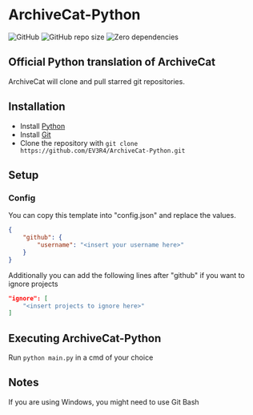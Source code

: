 # ArchiveCat-Python
![GitHub](https://img.shields.io/github/license/EV3R4/ArchiveCat-Python)
![GitHub repo size](https://img.shields.io/github/repo-size/EV3R4/ArchiveCat-Python)
![Zero dependencies](https://img.shields.io/badge/dependencies-0-success)
## Official Python translation of ArchiveCat

ArchiveCat will clone and pull starred git repositories.

## Installation
* Install [Python](https://www.python.org/)
* Install [Git](https://git-scm.com/)
* Clone the repository with `git clone https://github.com/EV3R4/ArchiveCat-Python.git`

## Setup
### Config
You can copy this template into "config.json" and replace the values.
```json
{
    "github": {
        "username": "<insert your username here>"
    }
}
```
Additionally you can add the following lines after "github" if you want to ignore projects
```json
"ignore": [
    "<insert projects to ignore here>"
]
```

## Executing ArchiveCat-Python
Run `python main.py` in a cmd of your choice

## Notes
If you are using Windows, you might need to use Git Bash
